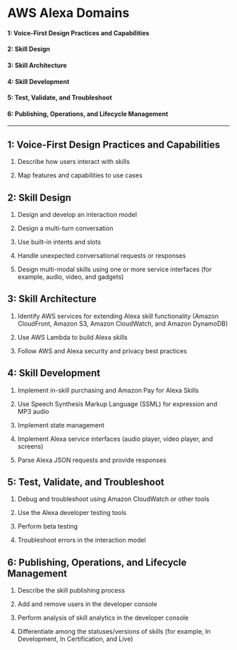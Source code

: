 # AWS Alexa Domains
#### 1: Voice-First Design Practices and Capabilities
#### 2: Skill Design
#### 3: Skill Architecture
#### 4: Skill Development
#### 5: Test, Validate, and Troubleshoot
#### 6: Publishing, Operations, and Lifecycle Management
-   ---------------
## 1: Voice-First Design Practices and Capabilities

1.  Describe how users interact with skills

2.  Map features and capabilities to use cases

## 2: Skill Design

1.  Design and develop an interaction model

2.  Design a multi-turn conversation

3.  Use built-in intents and slots

4.  Handle unexpected conversational requests or responses

5.  Design multi-modal skills using one or more service interfaces (for
    example, audio, video, and gadgets)

## 3: Skill Architecture

1.  Identify AWS services for extending Alexa skill functionality (Amazon CloudFront, Amazon S3, Amazon CloudWatch, and Amazon DynamoDB)

2.  Use AWS Lambda to build Alexa skills

3.  Follow AWS and Alexa security and privacy best practices

## 4: Skill Development

1.  Implement in-skill purchasing and Amazon Pay for Alexa Skills

2.  Use Speech Synthesis Markup Language (SSML) for expression and MP3
    audio

3.  Implement state management

4.  Implement Alexa service interfaces (audio player, video player, and
    screens)

5.  Parse Alexa JSON requests and provide responses

## 5: Test, Validate, and Troubleshoot

1.  Debug and troubleshoot using Amazon CloudWatch or other tools

2.  Use the Alexa developer testing tools

3.  Perform beta testing

4.  Troubleshoot errors in the interaction model

## 6: Publishing, Operations, and Lifecycle Management

1.  Describe the skill publishing process

2.  Add and remove users in the developer console

3.  Perform analysis of skill analytics in the developer console

4.  Differentiate among the statuses/versions of skills (for example, In
    Development, In Certification, and Live)
